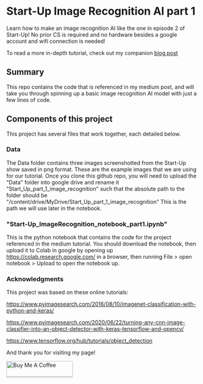 # Start-Up Image Recognition AI part 1
Learn how to make an image recognition AI like the one in episode 2 of Start-Up! No prior CS is required and no hardware besides a google account and wifi connection is needed!

To read a more in-depth tutorial, check out my companion [blog post](https://guolikewhoa.medium.com/creating-all-the-tech-projects-in-start-up-kdrama-part-1-image-recognition-ai-814bc38b9111?source=friends_link&sk=4b07118abeed0292dc05b14f600f4f1b)

## Summary
This repo contains the code that is referenced in my medium post, and will take you through spinning up a basic image recognition AI model with just a few lines of code.



## Components of this project
This project has several files that work together, each detailed below. 

### Data
The Data folder contains three images screenshotted from the Start-Up show saved in png format. These are the example images that we are using for our tutorial. Once you clone this github repo, you will need to upload the "Data" folder into google drive and rename it "Start_Up_part_1_image_recognition" such that the absolute path to the folder should be "/content/drive/MyDrive/Start_Up_part_1_image_recognition"
This is the path we will use later in the notebook.

### "Start-Up_ImageRecognition_notebook_part1.ipynb"
This is the python notebook that contains the code for the project referenced in the medium tutorial. You should download the notebook, then upload it to Colab in google by opening up https://colab.research.google.com/ in a browser, then running File > open notebook > Upload to open the notebook up.


### Acknowledgments
This project was based on these online tutorials: 

 https://www.pyimagesearch.com/2016/08/10/imagenet-classification-with-python-and-keras/

 https://www.pyimagesearch.com/2020/06/22/turning-any-cnn-image-classifier-into-an-object-detector-with-keras-tensorflow-and-opencv/

 https://www.tensorflow.org/hub/tutorials/object_detection

And thank you for visiting my page!


<a href="https://www.buymeacoffee.com/jayge2017" target="_blank"><img src="https://cdn.buymeacoffee.com/buttons/default-blue.png" alt="Buy Me A Coffee" style="height: 41px !important;width: 174px !important;box-shadow: 0px 3px 2px 0px rgba(190, 190, 190, 0.5) !important;-webkit-box-shadow: 0px 3px 2px 0px rgba(190, 190, 190, 0.5) !important;" ></a>
